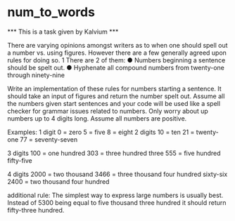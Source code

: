# num_to_words
*** This is a task given by Kalvium ***

There are varying opinions amongst writers as to when one should
spell out a number vs. using figures. However there are a few
generally agreed upon rules for doing so. 1 There are 2 of them:
● Numbers beginning a sentence should be spelt out.
● Hyphenate all compound numbers from twenty-one through ninety-nine

Write an implementation of these rules for numbers starting a
sentence. It should take an input of figures and return the number
spelt out. Assume all the numbers given start sentences and your
code will be used like a spell checker for grammar issues related to
numbers. Only worry about up numbers up to 4 digits long. Assume all
numbers are positive.

Examples:
1 digit
0 = zero
5 = five
8 = eight
2 digits
10 = ten
21 = twenty-one
77 = seventy-seven

3 digits
100 = one hundred
303 = three hundred three
555 = five hundred fifty-five

4 digits
2000 = two thousand
3466 = three thousand four hundred sixty-six
2400 = two thousand four hundred

additional rule: The simplest way to express large numbers is
usually best. Instead of 5300 being equal to five thousand three
hundred it should return fifty-three hundred.
